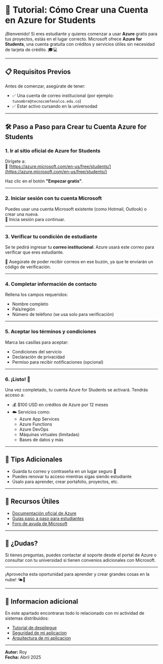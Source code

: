 # 🚀 Tutorial: Cómo Crear una Cuenta en Azure for Students

¡Bienvenido! Si eres estudiante y quieres comenzar a usar **Azure** gratis para tus proyectos, estás en el lugar correcto. Microsoft ofrece **Azure for Students**, una cuenta gratuita con créditos y servicios útiles sin necesidad de tarjeta de crédito. 🎓💻

---

## 📋 Requisitos Previos

Antes de comenzar, asegúrate de tener:

- ✅ Una cuenta de correo institucional (por ejemplo: `tunombre@tecnocomfenalco.edu.co`)
- ✅ Estar activo cursando en la universodad

---

## 🛠️ Paso a Paso para Crear tu Cuenta Azure for Students

### 1. Ir al sitio oficial de Azure for Students

Dirígete a:  
🔗 [https://azure.microsoft.com/en-us/free/students/](https://azure.microsoft.com/en-us/free/students/)

Haz clic en el botón **"Empezar gratis"**.

---

### 2. Iniciar sesión con tu cuenta Microsoft

Puedes usar una cuenta Microsoft existente (como Hotmail, Outlook) o crear una nueva.  
🔐 Inicia sesión para continuar.

---

### 3. Verificar tu condición de estudiante

Se te pedirá ingresar tu **correo institucional**. Azure usará este correo para verificar que eres estudiante.

📩 Asegúrate de poder recibir correos en ese buzón, ya que te enviarán un código de verificación.

---

### 4. Completar información de contacto

Rellena los campos requeridos:

- Nombre completo
- País/región
- Número de teléfono (se usa solo para verificación)

---

### 5. Aceptar los términos y condiciones

Marca las casillas para aceptar:

- Condiciones del servicio
- Declaración de privacidad
- Permiso para recibir notificaciones (opcional)

---

### 6. ¡Listo! 🎉

Una vez completado, tu cuenta Azure for Students se activará. Tendrás acceso a:

- 💰 $100 USD en créditos de Azure por 12 meses
- ☁️ Servicios como:
  - Azure App Services
  - Azure Functions
  - Azure DevOps
  - Máquinas virtuales (limitadas)
  - Bases de datos y más

---

## 🧠 Tips Adicionales

- Guarda tu correo y contraseña en un lugar seguro 🔐
- Puedes renovar tu acceso mientras sigas siendo estudiante
- Úsalo para aprender, crear portafolio, proyectos, etc.

---

## 📎 Recursos Útiles

- [Documentación oficial de Azure](https://docs.microsoft.com/en-us/azure/)
- [Guías paso a paso para estudiantes](https://learn.microsoft.com/en-us/training/azure/)
- [Foro de ayuda de Microsoft](https://learn.microsoft.com/en-us/answers/)

---

## 💬 ¿Dudas?

Si tienes preguntas, puedes contactar al soporte desde el portal de Azure o consultar con tu universidad si tienen convenios adicionales con Microsoft.

---

¡Aprovecha esta oportunidad para aprender y crear grandes cosas en la nube! 🌤️🚀

---

## 💬 Informacion adicional

En este apartado encontraras todo lo relacionado con mi actividad de sistemas distribuidos:

- [Tutorial de despliegue](https://github.com/RoynerG/pokedex/blob/main/Despliegue.md)
- [Seguridad de mi aplicacion](https://github.com/RoynerG/pokedex/blob/main/Security.md)
- [Arquitectura de mi aplicacion](https://github.com/RoynerG/pokedex/blob/main/Arquitecture.png)

---

**Autor:** Roy  
**Fecha:** Abril 2025
